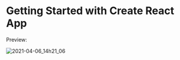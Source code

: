 # Getting Started with Create React App
Preview:

![2021-04-06_14h21_06](https://user-images.githubusercontent.com/49380593/113766730-60c1fa80-96e3-11eb-854d-cc2fde6ac317.png)

